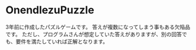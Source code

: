 # OnendlezuPuzzle
3年前に作成したパズルゲームです。
答えが複数になってしまう事もある欠陥品です。
ただし、プログラムさんが想定していた答えがありますが、別の回答でも、要件を満たしていれば正解となります。
